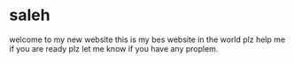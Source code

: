 # saleh


welcome to my new website
this is my bes website in the world
plz help me if you are ready
plz let me know if you have any proplem.